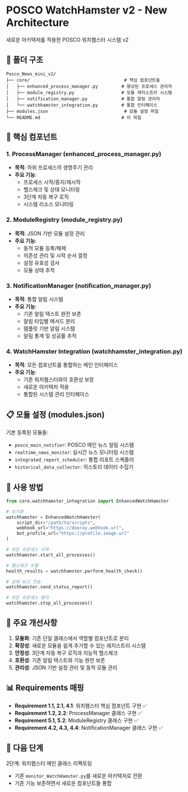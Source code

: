 # POSCO WatchHamster v2 - New Architecture

새로운 아키텍처를 적용한 POSCO 워치햄스터 시스템 v2

## 📁 폴더 구조

```
Posco_News_mini_v2/
├── core/                                    # 핵심 컴포넌트들
│   ├── enhanced_process_manager.py         # 향상된 프로세스 관리자
│   ├── module_registry.py                  # 모듈 레지스트리 시스템
│   ├── notification_manager.py             # 통합 알림 관리자
│   └── watchhamster_integration.py         # 통합 인터페이스
├── modules.json                             # 모듈 설정 파일
└── README.md                               # 이 파일
```

## 🔧 핵심 컴포넌트

### 1. ProcessManager (enhanced_process_manager.py)
- **목적**: 하위 프로세스의 생명주기 관리
- **주요 기능**:
  - 프로세스 시작/중지/재시작
  - 헬스체크 및 상태 모니터링
  - 3단계 자동 복구 로직
  - 시스템 리소스 모니터링

### 2. ModuleRegistry (module_registry.py)
- **목적**: JSON 기반 모듈 설정 관리
- **주요 기능**:
  - 동적 모듈 등록/해제
  - 의존성 관리 및 시작 순서 결정
  - 설정 유효성 검사
  - 모듈 상태 추적

### 3. NotificationManager (notification_manager.py)
- **목적**: 통합 알림 시스템
- **주요 기능**:
  - 기존 알림 텍스트 완전 보존
  - 알림 타입별 메서드 분리
  - 템플릿 기반 알림 시스템
  - 알림 통계 및 성공률 추적

### 4. WatchHamster Integration (watchhamster_integration.py)
- **목적**: 모든 컴포넌트를 통합하는 메인 인터페이스
- **주요 기능**:
  - 기존 워치햄스터와의 호환성 보장
  - 새로운 아키텍처 적용
  - 통합된 시스템 관리 인터페이스

## 📋 모듈 설정 (modules.json)

기본 등록된 모듈들:
- `posco_main_notifier`: POSCO 메인 뉴스 알림 시스템
- `realtime_news_monitor`: 실시간 뉴스 모니터링 시스템
- `integrated_report_scheduler`: 통합 리포트 스케줄러
- `historical_data_collector`: 히스토리 데이터 수집기

## 🚀 사용 방법

```python
from core.watchhamster_integration import EnhancedWatchHamster

# 초기화
watchhamster = EnhancedWatchHamster(
    script_dir="/path/to/scripts",
    webhook_url="https://dooray.webhook.url",
    bot_profile_url="https://profile.image.url"
)

# 모든 프로세스 시작
watchhamster.start_all_processes()

# 헬스체크 수행
health_results = watchhamster.perform_health_check()

# 상태 보고 전송
watchhamster.send_status_report()

# 모든 프로세스 중지
watchhamster.stop_all_processes()
```

## 🎯 주요 개선사항

1. **모듈화**: 기존 단일 클래스에서 역할별 컴포넌트로 분리
2. **확장성**: 새로운 모듈을 쉽게 추가할 수 있는 레지스트리 시스템
3. **안정성**: 3단계 자동 복구 로직과 지능적 헬스체크
4. **호환성**: 기존 알림 텍스트와 기능 완전 보존
5. **관리성**: JSON 기반 설정 관리 및 동적 모듈 관리

## 📊 Requirements 매핑

- **Requirement 1.1, 2.1, 4.1**: 워치햄스터 핵심 컴포넌트 구현 ✅
- **Requirement 1.2, 2.2**: ProcessManager 클래스 구현 ✅
- **Requirement 5.1, 5.2**: ModuleRegistry 클래스 구현 ✅
- **Requirement 4.2, 4.3, 4.4**: NotificationManager 클래스 구현 ✅

## 🔄 다음 단계

2단계: 워치햄스터 메인 클래스 리팩토링
- 기존 `monitor_WatchHamster.py`를 새로운 아키텍처로 전환
- 기존 기능 보존하면서 새로운 컴포넌트들 통합